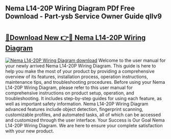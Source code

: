 ## Nema L14-20P Wiring Diagram PDf Free Download - Part-ysb Service Owner Guide qIIv9

# <h2><a href="http://dfn1r4x.blite.top/?on=Nema+L14-20P+Wiring+Diagram">🔗Download New 👉🔴 Nema L14-20P Wiring Diagram</a></h2>

[![Nema L14-20P Wiring Diagram download](https://i.imgur.com/lujVjoI.png)](http://dfn1r4x.blite.top/?on=Nema+L14-20P+Wiring+Diagram)
Welcome to the user manual for your newly arrived Nema L14-20P Wiring Diagram. This guide is here to help you make the most of your product by providing a comprehensive overview of its features, installation process, operation instructions, maintenance tips, and troubleshooting procedures. Before using your Nema L14-20P Wiring Diagram, please refer to this user manual for comprehensive instructions on product setup, operation, and troubleshooting. It includes step-by-step guides for using each feature, as well as important safety information. Nema L14-20P Wiring Diagram advanced features include object detection, fingerprint scanning, customizable profiles, and automated tasks, all of which can be accessed and customized through the user interface. Your Success is Our Goal Nema L14-20P Wiring Diagram. We are here to ensure your complete satisfaction with your new product.
